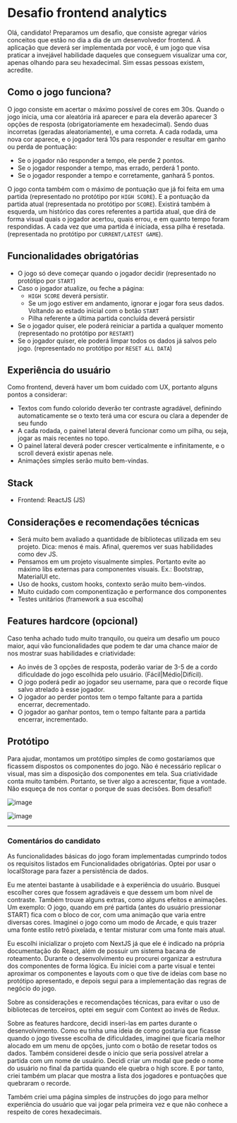 # Desafio frontend analytics
Olá, candidato! Preparamos um desafio, que consiste agregar vários conceitos que estão no dia a dia de um desenvolvedor frontend. A aplicação que deverá ser implementada por você, é um jogo que visa praticar a invejável habilidade daqueles que conseguem visualizar uma cor, apenas olhando para seu hexadecimal. Sim essas pessoas existem, acredite.

## Como o jogo funciona?
O jogo consiste em acertar o máximo possível de cores em 30s. Quando o jogo inicia, uma cor aleatória irá aparecer e para ela deverão aparecer 3 opções de resposta (obrigatoriamente em hexadecimal). Sendo duas incorretas (geradas aleatoriamente), e uma correta.
A cada rodada, uma nova cor aparece, e o jogador terá 10s para responder e resultar em ganho ou perda de pontuação:
- Se o jogador não responder a tempo, ele perde 2 pontos.
- Se o jogador responder a tempo, mas errado, perderá 1 ponto.
- Se o jogador responder a tempo e corretamente, ganhará 5 pontos.

O jogo conta também com o máximo de pontuação que já foi feita em uma partida (representado no protótipo por `HIGH SCORE`).
E a pontuação da partida atual (representada no protótipo por `SCORE`).
Existirá também à esquerda, um histórico das cores referentes a partida atual, que dirá de forma visual quais o jogador acertou, quais errou, e em quanto tempo foram respondidas. A cada vez que uma partida é iniciada, essa pilha é resetada. (representada no protótipo por `CURRENT/LATEST GAME`).

## Funcionalidades obrigatórias
- O jogo só deve começar quando o jogador decidir (representado no protótipo por `START`)
- Caso o jogador atualize, ou feche a página:
  - `HIGH SCORE` deverá persistir.
  - Se um jogo estiver em andamento, ignorar e jogar fora seus dados. Voltando ao estado inicial com o botão `START`
  - Pilha referente a última partida concluída deverá persistir
- Se o jogador quiser, ele poderá reiniciar a partida a qualquer momento (representado no protótipo por `RESTART`)
- Se o jogador quiser, ele poderá limpar todos os dados já salvos pelo jogo. (representado no protótipo por `RESET ALL DATA`)

## Experiência do usuário
Como frontend, deverá haver um bom cuidado com UX, portanto alguns pontos a considerar:
- Textos com fundo colorido deverão ter contraste agradável, definindo automaticamente se o texto terá uma cor escura ou clara a depender de seu fundo
- A cada rodada, o painel lateral deverá funcionar como um pilha, ou seja, jogar as mais recentes no topo.
- O painel lateral deverá poder crescer verticalmente e infinitamente, e o scroll deverá existir apenas nele.
- Animações simples serão muito bem-vindas.

## Stack
- Frontend: ReactJS (JS)

## Considerações e recomendações técnicas
- Será muito bem avaliado a quantidade de bibliotecas utilizada em seu projeto. Dica: menos é mais. Afinal, queremos ver suas habilidades como dev JS.
- Pensamos em um projeto visualmente simples. Portanto evite ao máximo libs externas para componentes visuais. Ex.: Bootstrap, MaterialUI etc.
- Uso de hooks, custom hooks, contexto serão muito bem-vindos.
- Muito cuidado com componentização e performance dos componentes
- Testes unitários (framework a sua escolha)

## Features hardcore (opcional)
Caso tenha achado tudo muito tranquilo, ou queira um desafio um pouco maior, aqui vão funcionalidades que podem te dar uma chance maior de nos mostrar suas habilidades e criatividade:
- Ao invés de 3 opções de resposta, poderão variar de 3-5 de a cordo dificuldade do jogo escolhida pelo usuário. (Fácil|Médio|Difícil).
- O jogo poderá pedir ao jogador seu username, para que o recorde fique salvo atrelado à esse jogador.
- O jogador ao perder pontos tem o tempo faltante para a partida encerrar, decrementado.
- O jogador ao ganhar pontos, tem o tempo faltante para a partida encerrar, incrementado.

## Protótipo
Para ajudar, montamos um protótipo simples de como gostaríamos que ficassem dispostos os componentes do jogo. Não é necessário replicar o visual, mas sim a disposição dos componentes em tela.
Sua criatividade conta muito também. Portanto, se tiver algo a acrescentar, fique a vontade. Não esqueça de nos contar o porque de suas decisões.
Bom desafio!!

![image](https://user-images.githubusercontent.com/47633508/195155499-50b2a888-5810-4a91-8d98-99c6dceac268.png)

![image](https://user-images.githubusercontent.com/47633508/195155433-be762391-5513-43e3-9f17-f7b6758753fc.png)

---
### Comentários do candidato
As funcionalidades básicas do jogo foram implementadas cumprindo todos os requisitos   listados em Funcionalidades obrigatórias. Optei por usar o localStorage para fazer a persistência de dados.

Eu me atentei bastante à usabilidade e à experiência do usuário. Busquei escolher cores que fossem agradáveis e que dessem um bom nível de contraste. Também trouxe alguns extras, como alguns efeitos e animações. Um exemplo: O jogo, quando em pré partida (antes do usuário pressionar START) fica com o bloco de cor, com uma animação que varia entre diversas cores. Imaginei o jogo como um modo de Arcade, e quis trazer uma fonte estilo retrô pixelada, e tentar misturar com uma fonte mais atual.

Eu escolhi inicializar o projeto com NextJS já que ele é indicado na própria documentação do React,  além de possuir um sistema bacana de roteamento.
Durante o desenvolvimento eu procurei organizar a estrutura dos componentes de forma lógica. Eu iniciei com a parte visual e tentei aproximar os componentes e layouts com o que tive de ideias com base no protótipo apresentado, e depois segui para a implementação das regras de negócio do jogo.

Sobre as considerações e recomendações técnicas, para evitar o uso de bibliotecas de terceiros, optei em seguir com Context ao invés de Redux.

Sobre as features hardcore, decidi inseri-las em partes durante o desenvolvimento. Como eu tinha uma ideia de como gostaria que ficasse quando o jogo tivesse escolha de dificuldades, imaginei que ficaria melhor alocado em um menu de opções, junto com o botão de resetar todos os dados.
Também considerei desde o início que seria possível atrelar a partida com um nome de usuário. Decidi criar um modal que pede o nome do usuário no final da partida quando ele quebra o high score. E por tanto, criei também um placar que mostra a lista dos jogadores e pontuações que quebraram o recorde.

Também criei uma página simples de instruções do jogo para melhor experiência do usuário que vai jogar pela primeira vez e que não conhece a respeito de cores hexadecimais.
